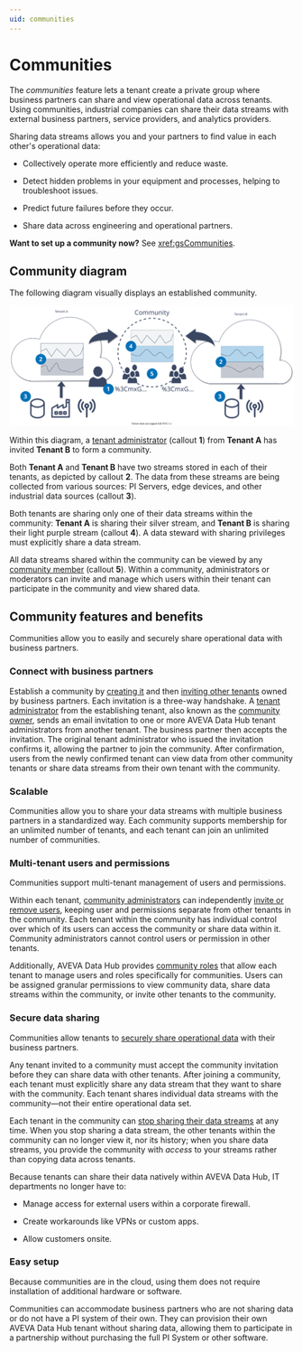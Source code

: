 ```yaml
---
uid: communities
---
```


# Communities

The _communities_ feature lets a tenant create a private group where business partners can share and view operational data across tenants. Using communities, industrial companies can share their data streams with external business partners, service providers, and analytics providers. 

Sharing data streams allows you and your partners to find value in each other's operational data: 

* Collectively operate more efficiently and reduce waste.

* Detect hidden problems in your equipment and processes, helping to troubleshoot issues.

* Predict future failures before they occur.

* Share data across engineering and operational partners.  

**Want to set up a community now?** See <xref:gsCommunities>. 

## Community diagram

The following diagram visually displays an established community. 

![Community diagram](images/community-diagram.svg)

Within this diagram, a [tenant administrator](xref:communityroles#tenant-administrator) (callout **1**) from  **Tenant A** has invited **Tenant B** to form a community. 

Both **Tenant A** and **Tenant B** have two streams stored in each of their tenants, as depicted by callout **2**. The data from these streams are being collected from various sources: PI Servers, edge devices, and other industrial data sources (callout **3**). 

Both tenants are sharing only one of their data streams within the community: **Tenant A** is sharing their silver stream, and **Tenant B** is sharing their light purple stream (callout **4**). A data steward with sharing privileges must explicitly share a data stream.

All data streams shared within the community can be viewed by any [community member](xref:communityroles#community-member) (callout **5**). Within a community, administrators or moderators can invite and manage which users within their tenant can participate in the community and view shared data.

## Community features and benefits

Communities allow you to easily and securely share operational data with business partners. 

### Connect with business partners

Establish a community by [creating it](xref:add-community) and then [inviting other tenants](xref:managecommunity) owned by business partners. Each invitation is a three-way handshake. A [tenant administrator](xref:communityroles#tenant-administrator) from the establishing tenant, also known as the [community owner](xref:communityroles#community-owner), sends an email invitation to one or more AVEVA Data Hub tenant administrators from another tenant. The business partner then accepts the invitation. The original tenant administrator who issued the invitation confirms it, allowing the partner to join the community. After confirmation, users from the newly confirmed tenant can view data from other community tenants or share data streams from their own tenant with the community.

### Scalable

Communities allow you to share your data streams with multiple business partners in a standardized way. Each community supports membership for an unlimited number of tenants, and each tenant can join an unlimited number of communities.

### Multi-tenant users and permissions

Communities support multi-tenant management of users and permissions. 

Within each tenant, [community administrators](xref:communityroles#tenant-administrator#community-administrator) can independently [invite or remove users](xref:managecommunityusers), keeping user and permissions separate from other tenants in the community. Each tenant within the community has individual control over which of its users can access the community or share data within it. Community administrators cannot control users or permission in other tenants.

Additionally, AVEVA Data Hub provides [community roles](xref:communityroles) that allow each tenant to manage users and roles specifically for communities. Users can be assigned granular permissions to view community data, share data streams within the community, or invite other tenants to the community.

### Secure data sharing

Communities allow tenants to [securely share operational data](xref:ShareStreams#share-streams) with their business partners. 

Any tenant invited to a community must accept the community invitation before they can share data with other tenants. After joining a community, each tenant must explicitly share any data stream that they want to share with the community. Each tenant shares individual data streams with the community&mdash;not their entire operational data set. 

Each tenant in the community can [stop sharing their data streams](xref:ShareStreams#unshare-streams-from-community-details) at any time. When you stop sharing a data stream, the other tenants within the community can no longer view it, nor its history; when you share data streams, you provide the community with _access_ to your streams rather than copying data across tenants.

Because tenants can share their data natively within AVEVA Data Hub, IT departments no longer have to:

* Manage access for external users within a corporate firewall.

* Create workarounds like VPNs or custom apps.

* Allow customers onsite.
  
### Easy setup

Because communities are in the cloud, using them does not require installation of additional hardware or software.

Communities can accommodate business partners who are not sharing data or do not have a PI system of their own. They can provision their own AVEVA Data Hub tenant without sharing data, allowing them to participate in a partnership without purchasing the full PI System or other software.
